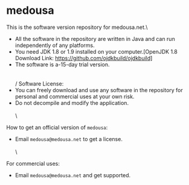 # medousa
This is the software version repository for medousa.net.\
- All the software in the repository are written in Java and can run independently of any platforms.
- You need JDK 1.8 or 1.9 installed on your computer.[OpenJDK 1.8 Download Link: https://github.com/ojdkbuild/ojdkbuild]
- The software is a-15-day trial version.
\
\
\
/
Software License:
- You can freely download and use any software in the repository for personal and commercial uses at your own risk.
- Do not decompile and modify the application.
\
\
\

How to get an official version of `medousa`:
- Email `medousa@medousa.net` to get a license.
\
\
\

For commercial uses:
- Email `medousa@medousa.net` and get supported.
